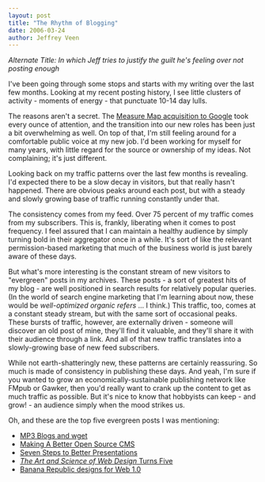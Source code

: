 ```yaml
---
layout: post
title: "The Rhythm of Blogging"
date: 2006-03-24
author: Jeffrey Veen
---
```

<em>Alternate Title: In which Jeff tries to justify the guilt he's feeling over not posting enough</em>

I've been going through some stops and starts with my writing over the last few months. Looking at my recent posting history, I see little clusters of activity - moments of energy - that punctuate 10-14 day lulls.

The reasons aren't a secret. The <a href="http://www.veen.com/jeff/archives/000855.html">Measure Map acquisition to Google</a> took every ounce of attention, and the transition into our new roles has been just a bit overwhelming as well. On top of that, I'm still feeling around for a comfortable public voice at my new job. I'd been working for myself for many years, with little regard for the source or ownership of my ideas. Not complaining; it's just different.

Looking back on my traffic patterns over the last few months is revealing. I'd expected there to be a slow decay in visitors, but that really hasn't happened. There are obvious peaks around each post, but with a steady and slowly growing base of traffic running constantly under that.

The consistency comes from my feed. Over 75 percent of my traffic comes from my subscribers. This is, frankly, liberating when it comes to post frequency. I feel assured that I can maintain a healthy audience by simply turning bold in their aggregator once in a while. It's sort of like the relevant permission-based marketing that much of the business world is just barely aware of these days.

But what's more interesting is the constant stream of new visitors to "evergreen" posts in my archives. These posts - a sort of greatest hits of my blog - are well positioned in search results for relatively popular queries. (In the world of search engine marketing that I'm learning about now, these would be <em>well-optimized organic refers</em> ... I think.) This traffic, too, comes at a constant steady stream, but with the same sort of occasional peaks. These bursts of traffic, however, are externally driven - someone will discover an old post of mine, they'll find it valuable, and they'll share it with their audience through a link. And all of that new traffic translates into a slowly-growing base of new feed subscribers.

While not earth-shatteringly new, these patterns are certainly reassuring. So much is made of consistency in publishing these days. And yeah, I'm sure if you wanted to grow an economically-sustainable publishing network like FMpub or Gawker, then you'd really want to crank up the content to get as much traffic as possible. But it's nice to know that hobbyists can keep - and grow! - an audience simply when the mood strikes us.

Oh, and these are the top five evergreen posts I was mentioning:

<ul><li><a href="http://www.veen.com/jeff/archives/000573.html">MP3 Blogs and wget</a></li>
<li><a href="http://www.veen.com/jeff/archives/000622.html">Making A Better Open Source CMS</a></li>
<li><a href="http://www.veen.com/jeff/archives/000483.html">Seven Steps to Better Presentations</a></li>
<li><a href="http://www.veen.com/jeff/archives/000747.html"><cite>The Art and Science of Web Design</cite> Turns Five</a></li>
<li><a href="http://www.veen.com/jeff/archives/000803.html">Banana Republic designs for Web 1.0</a></li></ul>
